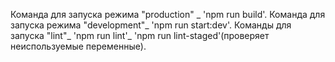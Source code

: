 Команда для запуска режима "production" _ 'npm run build'.
Команда для запуска режима "development"_ 'npm run start:dev'.
Команды для запуска "lint"_ 'npm run lint'_ 'npm run lint-staged'(проверяет неиспользуемые переменные).
